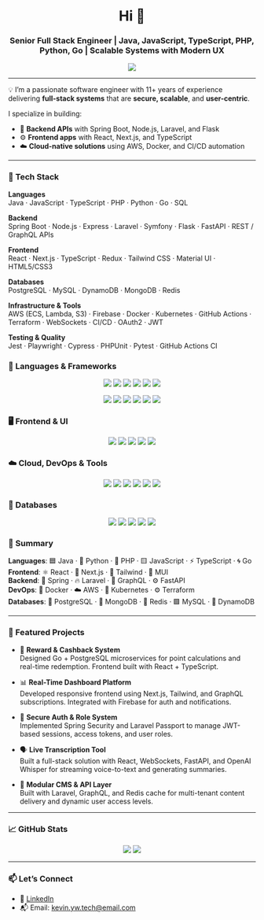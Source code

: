 <h1 align="center">Hi 👋</h1>
<h3 align="center">Senior Full Stack Engineer | Java, JavaScript, TypeScript, PHP, Python, Go | Scalable Systems with Modern UX</h3>

<p align="center">
  <img src="https://readme-typing-svg.demolab.com?font=Fira+Code&size=22&pause=1000&color=00C7FF&center=true&vCenter=true&width=500&lines=Building+Robust+Backends+%7C+Crafting+Modern+Frontends;Delivering+Scalable%2C+Reliable+Software+Solutions" />
</p>

---

💡 I’m a passionate software engineer with 11+ years of experience delivering **full-stack systems** that are **secure, scalable**, and **user-centric**.

I specialize in building:
- 🧠 **Backend APIs** with Spring Boot, Node.js, Laravel, and Flask
- ⚙️ **Frontend apps** with React, Next.js, and TypeScript
- ☁️ **Cloud-native solutions** using AWS, Docker, and CI/CD automation

<hr>

### 🧰 Tech Stack

**Languages**  
Java · JavaScript · TypeScript · PHP · Python · Go · SQL

**Backend**  
Spring Boot · Node.js · Express · Laravel · Symfony · Flask · FastAPI · REST / GraphQL APIs

**Frontend**  
React · Next.js · TypeScript · Redux · Tailwind CSS · Material UI · HTML5/CSS3

**Databases**  
PostgreSQL · MySQL · DynamoDB · MongoDB · Redis

**Infrastructure & Tools**  
AWS (ECS, Lambda, S3) · Firebase · Docker · Kubernetes · GitHub Actions · Terraform · WebSockets · CI/CD · OAuth2 · JWT

**Testing & Quality**  
Jest · Playwright · Cypress · PHPUnit · Pytest · GitHub Actions CI

### 🪪 Languages & Frameworks
<p align="center">
  <img src="https://img.shields.io/badge/Java-ED8B00?style=for-the-badge&logo=openjdk&logoColor=white" />
  <img src="https://img.shields.io/badge/Python-3776AB?style=for-the-badge&logo=python&logoColor=white" />
  <img src="https://img.shields.io/badge/JavaScript-F7DF1E?style=for-the-badge&logo=javascript&logoColor=black" />
  <img src="https://img.shields.io/badge/TypeScript-3178C6?style=for-the-badge&logo=typescript&logoColor=white" />
  <img src="https://img.shields.io/badge/PHP-777BB4?style=for-the-badge&logo=php&logoColor=white" />
  <img src="https://img.shields.io/badge/Go-00ADD8?style=for-the-badge&logo=go&logoColor=white" />
</p>

<p align="center">
  <img src="https://img.shields.io/badge/Spring_Boot-6DB33F?style=for-the-badge&logo=springboot&logoColor=white" />
  <img src="https://img.shields.io/badge/Laravel-FF2D20?style=for-the-badge&logo=laravel&logoColor=white" />
  <img src="https://img.shields.io/badge/Flask-000000?style=for-the-badge&logo=flask&logoColor=white" />
  <img src="https://img.shields.io/badge/FastAPI-009688?style=for-the-badge&logo=fastapi&logoColor=white" />
  <img src="https://img.shields.io/badge/Node.js-339933?style=for-the-badge&logo=nodedotjs&logoColor=white" />
  <img src="https://img.shields.io/badge/Express.js-000000?style=for-the-badge&logo=express&logoColor=white" />
</p>

### 🖥️ Frontend & UI
<p align="center">
  <img src="https://img.shields.io/badge/React-20232A?style=for-the-badge&logo=react&logoColor=61DAFB" />
  <img src="https://img.shields.io/badge/Next.js-000000?style=for-the-badge&logo=next.js&logoColor=white" />
  <img src="https://img.shields.io/badge/Redux-764ABC?style=for-the-badge&logo=redux&logoColor=white" />
  <img src="https://img.shields.io/badge/Tailwind_CSS-06B6D4?style=for-the-badge&logo=tailwindcss&logoColor=white" />
  <img src="https://img.shields.io/badge/Material_UI-0081CB?style=for-the-badge&logo=mui&logoColor=white" />
</p>

### ☁️ Cloud, DevOps & Tools
<p align="center">
  <img src="https://img.shields.io/badge/AWS-232F3E?style=for-the-badge&logo=amazonaws&logoColor=white" />
  <img src="https://img.shields.io/badge/Docker-2496ED?style=for-the-badge&logo=docker&logoColor=white" />
  <img src="https://img.shields.io/badge/Kubernetes-326CE5?style=for-the-badge&logo=kubernetes&logoColor=white" />
  <img src="https://img.shields.io/badge/Firebase-FFCA28?style=for-the-badge&logo=firebase&logoColor=black" />
  <img src="https://img.shields.io/badge/GitHub_Actions-2088FF?style=for-the-badge&logo=githubactions&logoColor=white" />
  <img src="https://img.shields.io/badge/Terraform-623CE4?style=for-the-badge&logo=terraform&logoColor=white" />
</p>

### 🧠 Databases
<p align="center">
  <img src="https://img.shields.io/badge/PostgreSQL-4169E1?style=for-the-badge&logo=postgresql&logoColor=white" />
  <img src="https://img.shields.io/badge/MySQL-4479A1?style=for-the-badge&logo=mysql&logoColor=white" />
  <img src="https://img.shields.io/badge/MongoDB-47A248?style=for-the-badge&logo=mongodb&logoColor=white" />
  <img src="https://img.shields.io/badge/Redis-DC382D?style=for-the-badge&logo=redis&logoColor=white" />
  <img src="https://img.shields.io/badge/DynamoDB-4053D6?style=for-the-badge&logo=amazon-dynamodb&logoColor=white" />
</p>

### 💬 Summary

**Languages**: 🟦 Java · 🐍 Python · 💜 PHP · 🟨 JavaScript · ⚡ TypeScript · 🌀 Go  
**Frontend**: ⚛️ React · 🚀 Next.js · 🎨 Tailwind · 📘 MUI  
**Backend**: 🌿 Spring · 🔥 Laravel · 🧬 GraphQL · ⚙️ FastAPI  
**DevOps**: 🐳 Docker · ☁️ AWS · 🧱 Kubernetes · ⚙️ Terraform  
**Databases**: 🐘 PostgreSQL · 🍃 MongoDB · 🔴 Redis · 🟩 MySQL · 🔷 DynamoDB

<hr>

### 🚀 Featured Projects

- 🔄 **Reward & Cashback System**  
  Designed Go + PostgreSQL microservices for point calculations and real-time redemption. Frontend built with React + TypeScript.

- 📊 **Real-Time Dashboard Platform**  
  Developed responsive frontend using Next.js, Tailwind, and GraphQL subscriptions. Integrated with Firebase for auth and notifications.

- 🔐 **Secure Auth & Role System**  
  Implemented Spring Security and Laravel Passport to manage JWT-based sessions, access tokens, and user roles.

- 🗣️ **Live Transcription Tool**  
  Built a full-stack solution with React, WebSockets, FastAPI, and OpenAI Whisper for streaming voice-to-text and generating summaries.

- 🧱 **Modular CMS & API Layer**  
  Built with Laravel, GraphQL, and Redis cache for multi-tenant content delivery and dynamic user access levels.

<hr>

### 📈 GitHub Stats

<p align="center">
  <img src="https://github-readme-stats.vercel.app/api?username=kevinwang&show_icons=true&theme=dark&count_private=true" />
  <img src="https://github-readme-stats.vercel.app/api/top-langs/?username=kevinwang&layout=compact&theme=dark" />
</p>

<hr>

### 📫 Let’s Connect

- 💼 [LinkedIn](https://www.linkedin.com/in/kevin-wang-4a4200353)
- 📬 Email: kevin.yw.tech@email.com
